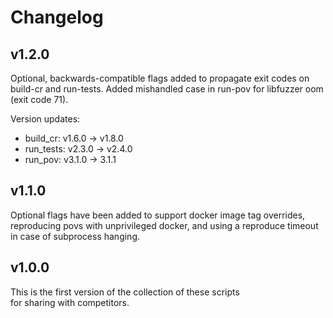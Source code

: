 # Changelog

## v1.2.0

Optional, backwards-compatible flags added to propagate exit
codes on build-cr and run-tests. Added mishandled case in
run-pov for libfuzzer oom (exit code 71).

Version updates:

- build_cr: v1.6.0 -> v1.8.0
- run_tests: v2.3.0 -> v2.4.0
- run_pov: v3.1.0 -> 3.1.1

## v1.1.0

Optional flags have been added to support docker image tag
overrides, reproducing povs with unprivileged docker, and
using a reproduce timeout in case of subprocess hanging.

## v1.0.0

This is the first version of the collection of these scripts  
for sharing with competitors.

